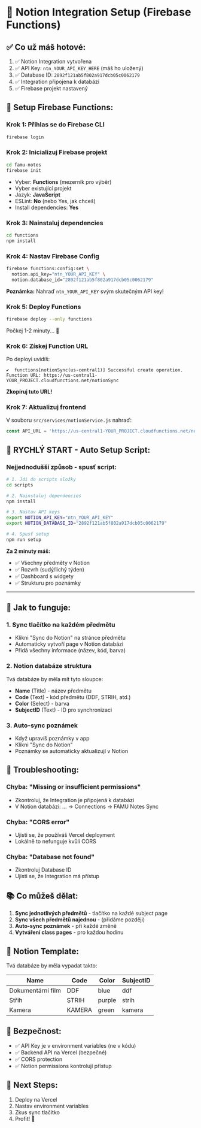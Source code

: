 # 📝 Notion Integration Setup (Firebase Functions)

## ✅ Co už máš hotové:

1. ✅ Notion Integration vytvořena
2. ✅ API Key: `ntn_YOUR_API_KEY_HERE` (máš ho uložený)
3. ✅ Database ID: `2892f121ab5f802a917dcb05c0062179`
4. ✅ Integration připojena k databázi
5. ✅ Firebase projekt nastavený

## 🚀 Setup Firebase Functions:

### Krok 1: Přihlas se do Firebase CLI
```bash
firebase login
```

### Krok 2: Inicializuj Firebase projekt
```bash
cd famu-notes
firebase init
```
- Vyber: **Functions** (mezerník pro výběr)
- Vyber existující projekt
- Jazyk: **JavaScript**
- ESLint: **No** (nebo Yes, jak chceš)
- Install dependencies: **Yes**

### Krok 3: Nainstaluj dependencies
```bash
cd functions
npm install
```

### Krok 4: Nastav Firebase Config
```bash
firebase functions:config:set \
  notion.api_key="ntn_YOUR_API_KEY" \
  notion.database_id="2892f121ab5f802a917dcb05c0062179"
```

**Poznámka:** Nahraď `ntn_YOUR_API_KEY` svým skutečným API key!

### Krok 5: Deploy Functions
```bash
firebase deploy --only functions
```

Počkej 1-2 minuty... 🚀

### Krok 6: Získej Function URL
Po deployi uvidíš:
```
✔  functions[notionSync(us-central1)] Successful create operation.
Function URL: https://us-central1-YOUR_PROJECT.cloudfunctions.net/notionSync
```

**Zkopíruj tuto URL!**

### Krok 7: Aktualizuj frontend
V souboru `src/services/notionService.js` nahraď:
```javascript
const API_URL = 'https://us-central1-YOUR_PROJECT.cloudfunctions.net/notionSync';
```

## 🚀 RYCHLÝ START - Auto Setup Script:

### **Nejjednodušší způsob - spusť script:**

```bash
# 1. Jdi do scripts složky
cd scripts

# 2. Nainstaluj dependencies
npm install

# 3. Nastav API keys
export NOTION_API_KEY="ntn_YOUR_API_KEY"
export NOTION_DATABASE_ID="2892f121ab5f802a917dcb05c0062179"

# 4. Spusť setup
npm run setup
```

**Za 2 minuty máš:**
- ✅ Všechny předměty v Notion
- ✅ Rozvrh (sudý/lichý týden)
- ✅ Dashboard s widgety
- ✅ Strukturu pro poznámky

---

## 🎯 Jak to funguje:

### 1. Sync tlačítko na každém předmětu
- Klikni "Sync do Notion" na stránce předmětu
- Automaticky vytvoří page v Notion databázi
- Přidá všechny informace (název, kód, barva)

### 2. Notion databáze struktura
Tvá databáze by měla mít tyto sloupce:
- **Name** (Title) - název předmětu
- **Code** (Text) - kód předmětu (DDF, STRIH, atd.)
- **Color** (Select) - barva
- **SubjectID** (Text) - ID pro synchronizaci

### 3. Auto-sync poznámek
- Když upravíš poznámky v app
- Klikni "Sync do Notion"
- Poznámky se automaticky aktualizují v Notion

## 🔧 Troubleshooting:

### Chyba: "Missing or insufficient permissions"
- Zkontroluj, že Integration je připojená k databázi
- V Notion databázi: ... → Connections → FAMU Notes Sync

### Chyba: "CORS error"
- Ujisti se, že používáš Vercel deployment
- Lokálně to nefunguje kvůli CORS

### Chyba: "Database not found"
- Zkontroluj Database ID
- Ujisti se, že Integration má přístup

## 📚 Co můžeš dělat:

1. **Sync jednotlivých předmětů** - tlačítko na každé subject page
2. **Sync všech předmětů najednou** - (přidáme později)
3. **Auto-sync poznámek** - při každé změně
4. **Vytváření class pages** - pro každou hodinu

## 🎨 Notion Template:

Tvá databáze by měla vypadat takto:

| Name | Code | Color | SubjectID |
|------|------|-------|-----------|
| Dokumentární film | DDF | blue | ddf |
| Střih | STRIH | purple | strih |
| Kamera | KAMERA | green | kamera |

## 🔐 Bezpečnost:

- ✅ API Key je v environment variables (ne v kódu)
- ✅ Backend API na Vercel (bezpečné)
- ✅ CORS protection
- ✅ Notion permissions kontrolují přístup

## 🚀 Next Steps:

1. Deploy na Vercel
2. Nastav environment variables
3. Zkus sync tlačítko
4. Profit! 🎉
